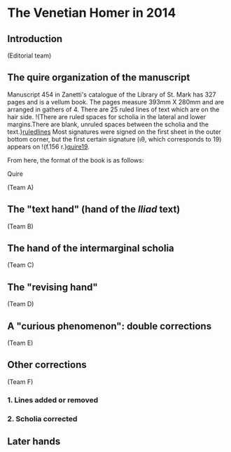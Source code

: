 # The Venetian Homer in 2014 #

## Introduction ##


(Editorial team)

## The quire organization of the manuscript ##
Manuscript 454 in Zanetti's catalogue of the Library of St. Mark has 327 pages and is a vellum book. The pages measure 393mm X 280mm and are arranged in gathers of 4. There are 25 ruled lines of text which are on the hair side. 
!{There are ruled spaces for scholia in the lateral and lower margins.There are blank, unruled spaces between the scholia and the text.}[ruledlines] 
Most signatures were signed on the first sheet in the outer bottom corner, but the first certain signature (ιθ, which corresponds to 19) appears on !{f.156 r.}[quire19].

[quire19]: urn:cite:hmt:vaimg.VA156RN-0327@0.8116,0.8805,0.1052,0.0699

[ruledlines]: urn:cite:hmt:vaimg.VA156RN-0327@0.0691,0.6075,0.7074,0.1571


From here, the format of the book is as follows:





Quire

(Team A)

## The "text hand" (hand of the *Iliad* text) ##

(Team B)


## The hand of the intermarginal scholia ##


(Team C)


## The "revising hand" ##

(Team D)


## A "curious phenomenon":  double corrections ##


(Team E)


## Other corrections ##

(Team F)

### 1. Lines added or removed ###

### 2. Scholia corrected ###


## Later hands ##





